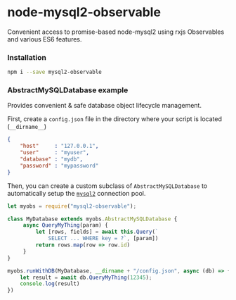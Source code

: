 # node-mysql2-observable
Convenient access to promise-based node-mysql2 using rxjs Observables and various ES6 features.

### Installation

```bash
npm i --save mysql2-observable
```

### AbstractMySQLDatabase example
Provides convenient & safe database object lifecycle management.

First, create a `config.json` file in the directory where your
script is located (`__dirname__`)

```json
{
    "host"     : "127.0.0.1",
    "user"     : "myuser",
    "database" : "mydb",
    "password" : "mypassword"
}
```

Then, you can create a custom subclass of `AbstractMySQLDatabase`
to automatically setup the [`mysql2`](https://github.com/sidorares/node-mysql2) connection pool.

```js
let myobs = require("mysql2-observable");

class MyDatabase extends myobs.AbstractMySQLDatabase {
     async QueryMyThing(param) {
         let [rows, fields] = await this.Query(`
             SELECT ... WHERE key = ?`, [param])
         return rows.map(row => row.id)
     }
}

myobs.runWithDB(MyDatabase, __dirname + "/config.json", async (db) => {
    let result = await db.QueryMyThing(12345);
    console.log(result)
})
```
